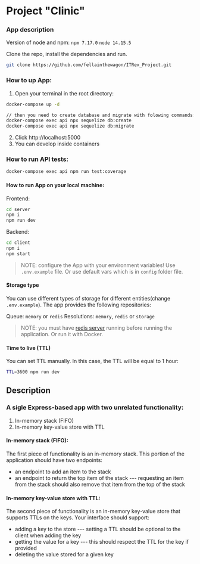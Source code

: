# Project "Clinic"

### App description

Version of node and npm:
`npm 7.17.0`
`node 14.15.5`

Clone the repo, install the dependencies and run.

```bash
git clone https://github.com/fellainthewagon/ITRex_Project.git
```

### How to up App:

1. Open your terminal in the root directory:

```sh
docker-compose up -d

// then you need to create database and migrate with folowing commands:
docker-compose exec api npx sequelize db:create
docker-compose exec api npx sequelize db:migrate
```

2. Click http://localhost:5000
3. You can develop inside containers

### How to run API tests:

```sh
docker-compose exec api npm run test:coverage
```

#### How to run App on your local machine:

Frontend:

```sh
cd server
npm i
npm run dev
```

Backend:

```sh
cd client
npm i
npm start
```

> NOTE: configure the App with your environment variables! Use `.env.example` file.
> Or use default vars which is in `config` folder file.

#### Storage type

You can use different types of storage for different entities(change `.env.example`).
The app provides the following repositories:

Queue: `memory` or `redis`
Resolutions: `memory`, `redis` or `storage`

> NOTE: you must have [redis server](https://redis.io/topics/quickstart) running before running the application. Or run it with Docker.

#### Time to live (TTL)

You can set TTL manually. In this case, the TTL will be equal to 1 hour:

```sh
TTL=3600 npm run dev
```

## Description

### A sigle Express-based app with two unrelated functionality:

1. In-memory stack (FIFO)
2. In-memory key-value store with TTL

#### In-memory stack (FIFO):

The first piece of functionality is an in-memory stack. This portion of the application should have two endpoints:

- an endpoint to add an item to the stack
- an endpoint to return the top item of the stack
  --- requesting an item from the stack should also remove that item from the top of the stack

#### In-memory key-value store with TTL:

The second piece of functionality is an in-memory key-value store that supports TTLs on the keys.
Your interface should support:

- adding a key to the store
  --- setting a TTL should be optional to the client when adding the key
- getting the value for a key
  --- this should respect the TTL for the key if provided
- deleting the value stored for a given key
